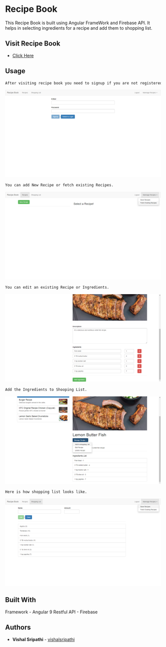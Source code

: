 # Recipe Book
This Recipe Book is built using Angular FrameWork and Firebase API. It helps in selecting ingredients for a recipe and add them to shopping list.

## Visit Recipe Book
* [Click Here](https://recipe-book-91f0d.web.app/)

## Usage 

```bash 
After visiting recipe book you need to signup if you are not registered.
```
<img src="screenshots/Screenshot%20(55).png">

```bash 
You can add New Recipe or fetch existing Recipes.
```
<img src="screenshots/Screenshot%20(56).png">

```bash 
You can edit an existing Recipe or Ingredients.
```
<img src="screenshots/Screenshot%20(59).png">

```bash 
Add the Ingredients to Shooping List.
```
<img src="screenshots/Screenshot%20(60).png">

```bash 
Here is how shopping list looks like.
```
<img src="screenshots/Screenshot%20(61).png">


## Built With
Framework - Angular 9
Restful API - Firebase

## Authors
* **Vishal Sripathi** - [vishalsripathi](https://github.com/vishalsripathi)
